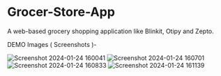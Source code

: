 # Grocer-Store-App
A web-based grocery shopping application like Blinkit, Otipy and Zepto.

DEMO Images ( Screenshots )-

![Screenshot 2024-01-24 160041](https://github.com/mohIT0117/Grocer-Store-App/assets/100521237/2e2b5360-0e5d-4125-8e72-e831fd4fbe15)
![Screenshot 2024-01-24 160701](https://github.com/mohIT0117/Grocer-Store-App/assets/100521237/229e0e6c-0355-4e8b-8166-c982200acda2)
![Screenshot 2024-01-24 160833](https://github.com/mohIT0117/Grocer-Store-App/assets/100521237/f5157d13-e1ee-418b-9171-d7a811e18e8d)
![Screenshot 2024-01-24 161139](https://github.com/mohIT0117/Grocer-Store-App/assets/100521237/91c7c57f-7592-4023-9fd2-6077cca62486)
